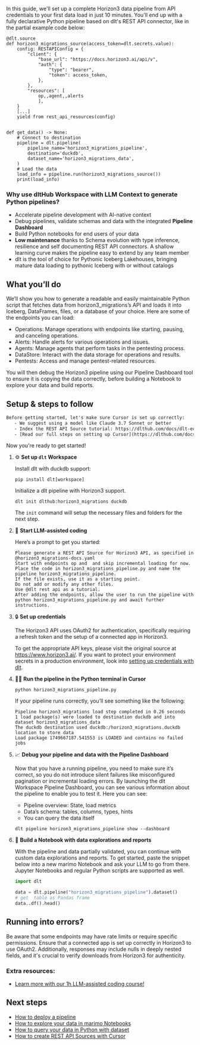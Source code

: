 In this guide, we'll set up a complete Horizon3 data pipeline from API credentials to your first data load in just 10 minutes. You'll end up with a fully declarative Python pipeline based on dlt's REST API connector, like in the partial example code below:

```python-outcome
@dlt.source
def horizon3_migrations_source(access_token=dlt.secrets.value):
    config: RESTAPIConfig = {
        "client": {
            "base_url": "https://docs.horizon3.ai/api/v",
            "auth": {
                "type": "bearer",
                "token": access_token,
            },
        },
        "resources": [
            op,,agent,,alerts
            ],
    }
    [...]
    yield from rest_api_resources(config)


def get_data() -> None:
    # Connect to destination
    pipeline = dlt.pipeline(
        pipeline_name='horizon3_migrations_pipeline',
        destination='duckdb',
        dataset_name='horizon3_migrations_data', 
    )
    # Load the data
    load_info = pipeline.run(horizon3_migrations_source())
    print(load_info) 
```

### Why use dltHub Workspace with LLM Context to generate Python pipelines?

- Accelerate pipeline development with AI-native context
- Debug pipelines, validate schemas and data with the integrated **Pipeline Dashboard**
- Build Python notebooks for end users of your data
- **Low maintenance** thanks to Schema evolution with type inference, resilience and self documenting REST API connectors. A shallow learning curve makes the pipeline easy to extend by any team member
- dlt is the tool of choice for Pythonic Iceberg Lakehouses, bringing mature data loading to pythonic Iceberg with or without catalogs

## What you’ll do

We’ll show you how to generate a readable and easily maintainable Python script that fetches data from horizon3_migrations’s API and loads it into Iceberg, DataFrames, files, or a database of your choice. Here are some of the endpoints you can load:

- Operations: Manage operations with endpoints like starting, pausing, and canceling operations.
- Alerts: Handle alerts for various operations and issues.
- Agents: Manage agents that perform tasks in the pentesting process.
- DataStore: Interact with the data storage for operations and results.
- Pentests: Access and manage pentest-related resources.

You will then debug the Horizon3 pipeline using our Pipeline Dashboard tool to ensure it is copying the data correctly, before building a Notebook to explore your data and build reports.

## Setup & steps to follow

```default
Before getting started, let's make sure Cursor is set up correctly:
   - We suggest using a model like Claude 3.7 Sonnet or better
   - Index the REST API Source tutorial: https://dlthub.com/docs/dlt-ecosystem/verified-sources/rest_api/ and add it to context as **@dlt rest api**
   - [Read our full steps on setting up Cursor](https://dlthub.com/docs/dlt-ecosystem/llm-tooling/cursor-restapi#23-configuring-cursor-with-documentation)
```

Now you're ready to get started!

1. ⚙️ **Set up `dlt` Workspace**
    
    Install dlt with duckdb support:
    ```shell
    pip install dlt[workspace]
    ```

    Initialize a dlt pipeline with Horizon3 support.
    ```shell
    dlt init dlthub:horizon3_migrations duckdb
    ```

    The `init` command will setup the necessary files and folders for the next step.
    
2. 🤠 **Start LLM-assisted coding**
    
    Here’s a prompt to get you started:
    
    ```prompt
    Please generate a REST API Source for Horizon3 API, as specified in @horizon3_migrations-docs.yaml 
    Start with endpoints op and  and skip incremental loading for now. 
    Place the code in horizon3_migrations_pipeline.py and name the pipeline horizon3_migrations_pipeline. 
    If the file exists, use it as a starting point. 
    Do not add or modify any other files. 
    Use @dlt rest api as a tutorial. 
    After adding the endpoints, allow the user to run the pipeline with python horizon3_migrations_pipeline.py and await further instructions.
    ```

    
3. 🔒 **Set up credentials** 
    
    The Horizon3 API uses OAuth2 for authentication, specifically requiring a refresh token and the setup of a connected app in Horizon3.
    
    To get the appropriate API keys, please visit the original source at https://www.horizon3.ai/.
    If you want to protect your environment secrets in a production environment, look into [setting up credentials with dlt](https://dlthub.com/docs/walkthroughs/add_credentials).
    
4. 🏃‍♀️ **Run the pipeline in the Python terminal in Cursor**
    
    ```shell
    python horizon3_migrations_pipeline.py
    ```
    
    If your pipeline runs correctly, you’ll see something like the following:
    
    ```shell
    Pipeline horizon3_migrations load step completed in 0.26 seconds
    1 load package(s) were loaded to destination duckdb and into dataset horizon3_migrations_data
    The duckdb destination used duckdb:/horizon3_migrations.duckdb location to store data
    Load package 1749667187.541553 is LOADED and contains no failed jobs
    ```
    
5. 📈 **Debug your pipeline and data with the Pipeline Dashboard**

    Now that you have a running pipeline, you need to make sure it’s correct, so you do not introduce silent failures like misconfigured pagination or incremental loading errors. By launching the dlt Workspace Pipeline Dashboard, you can see various information about the pipeline to enable you to test it. Here you can see:
    - Pipeline overview: State, load metrics
    - Data’s schema: tables, columns, types, hints
    - You can query the data itself
    
    ```shell
    dlt pipeline horizon3_migrations_pipeline show --dashboard
    ```
    
6. 🐍 **Build a Notebook with data explorations and reports**

    With the pipeline and data partially validated, you can continue with custom data explorations and reports. To get started, paste the snippet below into a new marimo Notebook and ask your LLM to go from there. Jupyter Notebooks and regular Python scripts are supported as well.

    
    ```python
    import dlt

   data = dlt.pipeline("horizon3_migrations_pipeline").dataset()
   # get  table as Pandas frame
   data..df().head()
    ```

## Running into errors?

Be aware that some endpoints may have rate limits or require specific permissions. Ensure that a connected app is set up correctly in Horizon3 to use OAuth2. Additionally, responses may include nulls in deeply nested fields, and it's crucial to verify downloads from Horizon3 for authenticity.

### Extra resources:

- [Learn more with our 1h LLM-assisted coding course!](https://www.youtube.com/watch?v=GGid70rnJuM)

## Next steps

- [How to deploy a pipeline](https://dlthub.com/docs/walkthroughs/deploy-a-pipeline)
- [How to explore your data in marimo Notebooks](https://dlthub.com/docs/general-usage/dataset-access/marimo)
- [How to query your data in Python with dataset](https://dlthub.com/docs/general-usage/dataset-access/dataset)
- [How to create REST API Sources with Cursor](https://dlthub.com/docs/dlt-ecosystem/llm-tooling/cursor-restapi)